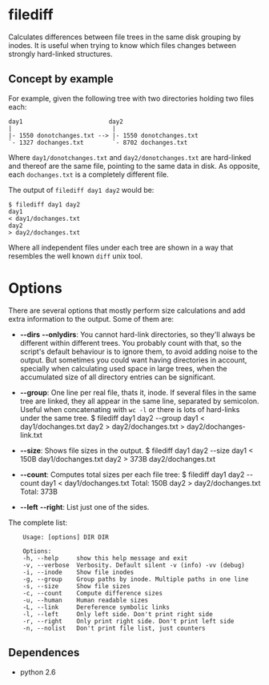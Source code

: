 # filediff

Calculates differences between file trees in the same disk grouping by inodes.
It is useful when trying to know which files changes between strongly hard-linked structures.

## Concept by example

For example, given the following tree with two directories holding two files each:

	day1                        day2
	|                            |
	|- 1550 donotchanges.txt --> |- 1550 donotchanges.txt
	`- 1327 dochanges.txt        `- 8702 dochanges.txt

Where `day1/donotchanges.txt` and `day2/donotchanges.txt` are hard-linked and thereof are the same
file, pointing to the same data in disk. As opposite, each `dochanges.txt` is a completely different
file.

The output of `filediff day1 day2` would be:

	$ filediff day1 day2
	day1
	< day1/dochanges.txt
	day2
	> day2/dochanges.txt

Where all independent files under each tree are shown in a way that resembles the well known
`diff` unix tool.

# Options

There are several options that mostly perform size calculations and add extra information to the
output. Some of them are:

- **--dirs** **--onlydirs**: You cannot hard-link directories, so they'll always be different
  within different trees. You probably count with that, so the script's default behaviour is to
  ignore them, to avoid adding noise to the output. But sometimes you could want having directories
  in account, specially when calculating used space in large trees, when the accumulated size of
  all directory entries can be significant.

- **--group**: One line per real file, thats it, inode. If several files in the same tree are
  linked, they all appear in the same line, separated by semicolon. 
  Useful when concatenating with `wc -l` or there is lots of hard-links under the same tree.
  		$ filediff day1 day2 --group
		day1
		< day1/dochanges.txt
		day2
		> day2/dochanges.txt
		> day2/dochanges-link.txt

- **--size**: Shows file sizes in the output.
		$ filediff day1 day2 --size
		day1
		< 150B day1/dochanges.txt
		day2
		> 373B day2/dochanges.txt

- **--count**: Computes total sizes per each file tree:
		$ filediff day1 day2 --count
		day1
		< day1/dochanges.txt
		Total: 150B
		day2
		> day2/dochanges.txt
		Total: 373B

- **--left** **--right**: List just one of the sides.

The complete list:

		Usage: [options] DIR DIR

		Options:
		-h, --help     show this help message and exit
		-v, --verbose  Verbosity. Default silent -v (info) -vv (debug)
		-i, --inode    Show file inodes
		-g, --group    Group paths by inode. Multiple paths in one line
		-s, --size     Show file sizes
		-c, --count    Compute difference sizes
		-u, --human    Human readable sizes
		-L, --link     Dereference symbolic links
		-l, --left     Only left side. Don't print right side
		-r, --right    Only print right side. Don't print left side
		-n, --nolist   Don't print file list, just counters

## Dependences

- python 2.6
